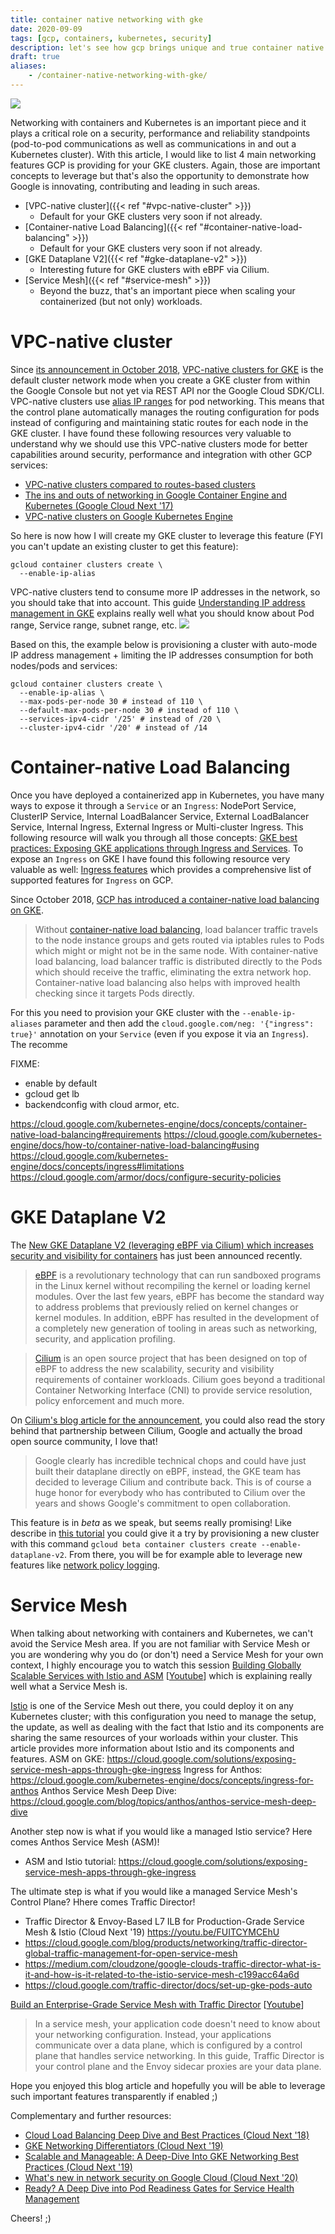 ```yaml
---
title: container native networking with gke
date: 2020-09-09
tags: [gcp, containers, kubernetes, security]
description: let's see how gcp brings unique and true container native networking with gke
draft: true
aliases:
    - /container-native-networking-with-gke/
---
```

[![](https://storage.googleapis.com/gweb-cloudblog-publish/images/Google_Containers_Uy53clo.max-2200x2200.jpg)](https://storage.googleapis.com/gweb-cloudblog-publish/images/Google_Containers_Uy53clo.max-2200x2200.jpg)

Networking with containers and Kubernetes is an important piece and it plays a critical role on a security, performance and reliability standpoints (pod-to-pod communications as well as communications in and out a Kubernetes cluster). With this article, I would like to list 4 main networking features GCP is providing for your GKE clusters. Again, those are important concepts to leverage but that's also the opportunity to demonstrate how Google is innovating, contributing and leading in such areas.
- [VPC-native cluster]({{< ref "#vpc-native-cluster" >}})
  - Default for your GKE clusters very soon if not already.
- [Container-native Load Balancing]({{< ref "#container-native-load-balancing" >}})
  - Default for your GKE clusters very soon if not already.
- [GKE Dataplane V2]({{< ref "#gke-dataplane-v2" >}})
  - Interesting future for GKE clusters with eBPF via Cilium.
- [Service Mesh]({{< ref "#service-mesh" >}})
  - Beyond the buzz, that's an important piece when scaling your containerized (but not only) workloads.

# VPC-native cluster

Since [its announcement in October 2018](https://cloud.google.com/blog/products/gcp/introducing-vpc-native-clusters-for-google-kubernetes-engine), [VPC-native clusters for GKE](https://cloud.google.com/kubernetes-engine/docs/how-to/alias-ips) is the default cluster network mode when you create a GKE cluster from within the Google Console but not yet via REST API nor the Google Cloud SDK/CLI. VPC-native clusters use [alias IP ranges](https://cloud.google.com/kubernetes-engine/docs/how-to/alias-ips) for pod networking. This means that the control plane automatically manages the routing configuration for pods instead of configuring and maintaining static routes for each node in the GKE cluster. I have found these following resources very valuable to understand why we should use this VPC-native clusters mode for better capabilities around security, performance and integration with other GCP services:
- [VPC-native clusters compared to routes-based clusters](https://cloud.google.com/solutions/prep-kubernetes-engine-for-prod#vpc-native_clusters_compared_to_routes-based_clusters)
- [The ins and outs of networking in Google Container Engine and Kubernetes (Google Cloud Next '17)](https://www.youtube.com/watch?v=y2bhV81MfKQ)
- [VPC-native clusters on Google Kubernetes Engine](https://medium.com/google-cloud/vpc-native-clusters-on-google-kubernetes-engine-b7c022c07510)

So here is now how I will create my GKE cluster to leverage this feature (FYI you can't update an existing cluster to get this feature):
```
gcloud container clusters create \
  --enable-ip-alias
```

VPC-native clusters tend to consume more IP addresses in the network, so you should take that into account. This guide [Understanding IP address management in GKE](https://cloud.google.com/blog/products/containers-kubernetes/ip-address-management-in-gke) explains really well what you should know about Pod range, Service range, subnet range, etc.
[![](https://storage.googleapis.com/gweb-cloudblog-publish/images/IP_address_management_in_GKE.max-800x800.jpg)](https://storage.googleapis.com/gweb-cloudblog-publish/images/IP_address_management_in_GKE.max-800x800.jpg)

Based on this, the example below is provisioning a cluster with auto-mode IP address management + limiting the IP addresses consumption for both nodes/pods and services:
```
gcloud container clusters create \
  --enable-ip-alias \
  --max-pods-per-node 30 # instead of 110 \
  --default-max-pods-per-node 30 # instead of 110 \
  --services-ipv4-cidr '/25' # instead of /20 \
  --cluster-ipv4-cidr '/20' # instead of /14
```

# Container-native Load Balancing

Once you have deployed a containerized app in Kubernetes, you have many ways to expose it through a `Service` or an `Ingress`: NodePort Service, ClusterIP Service, Internal LoadBalancer Service, External LoadBalancer Service, Internal Ingress, External Ingress or Multi-cluster Ingress. This following resource will walk you through all those concepts: [GKE best practices: Exposing GKE applications through Ingress and Services](https://cloud.google.com/blog/products/containers-kubernetes/exposing-services-on-gke). To expose an `Ingress` on GKE I have found this following resource very valuable as well: [Ingress features](https://cloud.google.com/kubernetes-engine/docs/how-to/ingress-features) which provides a comprehensive list of supported features for `Ingress` on GCP.

Since October 2018, [GCP has introduced a container-native load balancing on GKE](https://cloud.google.com/blog/products/containers-kubernetes/introducing-container-native-load-balancing-on-google-kubernetes-engine).

> Without [container-native load balancing](https://cloud.google.com/kubernetes-engine/docs/concepts/container-native-load-balancing), load balancer traffic travels to the node instance groups and gets routed via iptables rules to Pods which might or might not be in the same node. With container-native load balancing, load balancer traffic is distributed directly to the Pods which should receive the traffic, eliminating the extra network hop. Container-native load balancing also helps with improved health checking since it targets Pods directly.

For this you need to provision your GKE cluster with the `--enable-ip-aliases` parameter and then add the `cloud.google.com/neg: '{"ingress": true}'` annotation on your `Service` (even if you expose it via an `Ingress`). The recomme

FIXME:
- enable by default
- gcloud get lb
- backendconfig with cloud armor, etc.

https://cloud.google.com/kubernetes-engine/docs/concepts/container-native-load-balancing#requirements
https://cloud.google.com/kubernetes-engine/docs/how-to/container-native-load-balancing#using
https://cloud.google.com/kubernetes-engine/docs/concepts/ingress#limitations
https://cloud.google.com/armor/docs/configure-security-policies

# GKE Dataplane V2

The [New GKE Dataplane V2 (leveraging eBPF via Cilium) which increases security and visibility for containers](https://cloud.google.com/blog/products/containers-kubernetes/bringing-ebpf-and-cilium-to-google-kubernetes-engine) has just been announced recently.

> [eBPF](https://ebpf.io) is a revolutionary technology that can run sandboxed programs in the Linux kernel without recompiling the kernel or loading kernel modules. Over the last few years, eBPF has become the standard way to address problems that previously relied on kernel changes or kernel modules. In addition, eBPF has resulted in the development of a completely new generation of tooling in areas such as networking, security, and application profiling.

> [Cilium](https://cilium.io) is an open source project that has been designed on top of eBPF to address the new scalability, security and visibility requirements of container workloads. Cilium goes beyond a traditional Container Networking Interface (CNI) to provide service resolution, policy enforcement and much more.

On [Cilium's blog article for the announcement](https://cilium.io/blog/2020/08/19/google-chooses-cilium-for-gke-networking), you could also read the story behind that partnership between Cilium, Google and actually the broad open source community, I love that!
> Google clearly has incredible technical chops and could have just built their dataplane directly on eBPF, instead, the GKE team has decided to leverage Cilium and contribute back. This is of course a huge honor for everybody who has contributed to Cilium over the years and shows Google's commitment to open collaboration.

This feature is in _beta_ as we speak, but seems really promising! Like describe in [this tutorial](https://cloud.google.com/kubernetes-engine/docs/how-to/network-policy-logging) you could give it a try by provisioning a new cluster with this command `gcloud beta container clusters create --enable-dataplane-v2`. From there, you will be for example able to leverage new features like [network policy logging](https://cloud.google.com/kubernetes-engine/docs/how-to/network-policy-logging).

# Service Mesh

When talking about networking with containers and Kubernetes, we can't avoid the Service Mesh area. If you are not familiar with Service Mesh or you are wondering why you do (or don't) need a Service Mesh for your own context, I highly encourage you to watch this session [Building Globally Scalable Services with Istio and ASM](https://cloud.withgoogle.com/next/sf/sessions?session=APP210#application-modernization) [[Youtube](https://youtu.be/clu7t0LVhcw)] which is explaining really well what a Service Mesh is.

[Istio](https://istio.io) is one of the Service Mesh out there, you could deploy it on any Kubernetes cluster; with this configuration you need to manage the setup, the update, as well as dealing with the fact that Istio and its components are sharing the same resources of your worloads within your cluster. This article [](https://cloud.google.com/blog/products/networking/welcome-to-the-service-mesh-era-introducing-a-new-istio-blog-post-series) provides more information about Istio and its components and features.
ASM on GKE: https://cloud.google.com/solutions/exposing-service-mesh-apps-through-gke-ingress
Ingress for Anthos: https://cloud.google.com/kubernetes-engine/docs/concepts/ingress-for-anthos
Anthos Service Mesh Deep Dive: https://cloud.google.com/blog/topics/anthos/anthos-service-mesh-deep-dive

Another step now is what if you would like a managed Istio service? Here comes Anthos Service Mesh (ASM)!
- ASM and Istio tutorial: https://cloud.google.com/solutions/exposing-service-mesh-apps-through-gke-ingress

The ultimate step is what if you would like a managed Service Mesh's Control Plane? Hhere comes Traffic Director!
- Traffic Director & Envoy-Based L7 ILB for Production-Grade Service Mesh & Istio (Cloud Next '19)
https://youtu.be/FUITCYMCEhU
- https://cloud.google.com/blog/products/networking/traffic-director-global-traffic-management-for-open-service-mesh
- https://medium.com/cloudzone/google-clouds-traffic-director-what-is-it-and-how-is-it-related-to-the-istio-service-mesh-c199acc64a6d
- https://cloud.google.com/traffic-director/docs/set-up-gke-pods-auto

[Build an Enterprise-Grade Service Mesh with Traffic Director](https://cloud.withgoogle.com/next/sf/sessions?session=NET206#infrastructure) [[Youtube](https://youtu.be/QyxQfW-Izs8)]

> In a service mesh, your application code doesn't need to know about your networking configuration. Instead, your applications communicate over a data plane, which is configured by a control plane that handles service networking. In this guide, Traffic Director is your control plane and the Envoy sidecar proxies are your data plane.

Hope you enjoyed this blog article and hopefully you will be able to leverage such important features transparently if enabled ;)

Complementary and further resources:
- [Cloud Load Balancing Deep Dive and Best Practices (Cloud Next '18)](https://www.youtube.com/watch?v=J5HJ1y6PeyE)
- [GKE Networking Differentiators (Cloud Next '19)](https://www.youtube.com/watch?v=RjcjaXi-vVY&autoplay=1)
- [Scalable and Manageable: A Deep-Dive Into GKE Networking Best Practices (Cloud Next '19)](https://www.youtube.com/watch?v=fI-5LkBDap8)
- [What's new in network security on Google Cloud (Cloud Next '20)](https://www.youtube.com/watch?v=WFwGgo7ULXE)
- [Ready? A Deep Dive into Pod Readiness Gates for Service Health Management](https://www.youtube.com/watch?v=Vw9GmSeomFg)

Cheers! ;)
